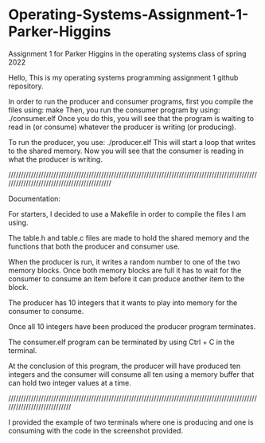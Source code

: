 # Operating-Systems-Assignment-1-Parker-Higgins
Assignment 1 for Parker Higgins in the operating systems class of spring 2022

Hello,
 This is my operating systems programming assignment 1 github repository.
  
 In order to run the producer and consumer programs, first you compile the files using:
          make
Then, you run the consumer program by using:
          ./consumer.elf
Once you do this, you will see that the program is waiting to read in (or consume) whatever the producer is writing (or producing).

To run the producer, you use:
          ./producer.elf
This will start a loop that writes to the shared memory. Now you will see that the consumer is reading in what the producer is writing.

////////////////////////////////////////////////////////////////////////////////////////////////////////////////////////////////////////////

Documentation:

For starters, I decided to use a Makefile in order to compile the files I am using.

The table.h and table.c files are made to hold the shared memory and the functions that both the producer and consumer use.

When the producer is run, it writes a random number to one of the two memory blocks.
Once both memory blocks are full it has to wait for the consumer to consume an item before it can produce another item to the block.

The producer has 10 integers that it wants to play into memory for the consumer to consume.

Once all 10 integers have been produced the producer program terminates.

The consumer.elf program can be terminated by using Ctrl + C in the terminal.

At the conclusion of this program, the producer will have produced ten integers and the consumer will consume all ten using a memory buffer that can
hold two integer values at a time.

////////////////////////////////////////////////////////////////////////////////////////////////////////////////////////////

I provided the example of two terminals where one is producing and one is consuming with the code in the screenshot provided.

